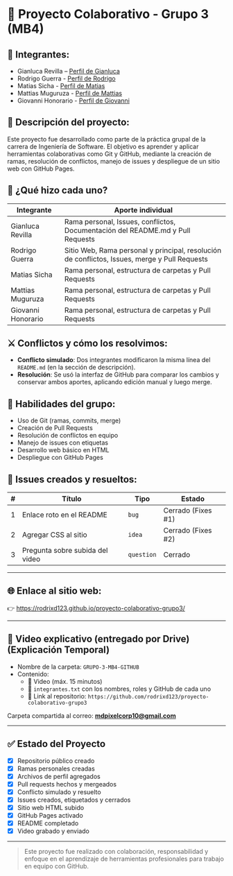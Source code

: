 # 📘 Proyecto Colaborativo - Grupo 3 (MB4)

## 👥 Integrantes:
- Gianluca Revilla – [Perfil de Gianluca](./perfil-Gianluca.md)
- Rodrigo Guerra - [Perfil de Rodrigo](./perfil-rodrigo.md)
- Matias Sicha - [Perfil de Matias](./perfil-matias.md)
- Mattias Muguruza - [Perfil de Mattias](./perfil-Mattias.md)
- Giovanni Honorario - [Perfil de Giovanni](./perfil-Giovanni.md)



## 🎯 Descripción del proyecto:
Este proyecto fue desarrollado como parte de la práctica grupal de la carrera de Ingeniería de Software. El objetivo es aprender y aplicar herramientas colaborativas como Git y GitHub, mediante la creación de ramas, resolución de conflictos, manejo de issues y despliegue de un sitio web con GitHub Pages.

## 🔧 ¿Qué hizo cada uno?

| Integrante        | Aporte individual                                                                                |
|-------------------|--------------------------------------------------------------------------------------------------|
| Gianluca Revilla  | Rama personal, Issues, conflictos, Documentación del README.md y Pull Requests                   |
| Rodrigo Guerra    | Sitio Web, Rama personal y principal, resolución de conflictos, Issues, merge y Pull Requests    |
| Matias Sicha      | Rama personal, estructura de carpetas y Pull Requests                                            |
| Mattias Muguruza  | Rama personal, estructura de carpetas y Pull Requests                                            |
| Giovanni Honorario| Rama personal, estructura de carpetas y Pull Requests                                            |

## ⚔️ Conflictos y cómo los resolvimos:

- **Conflicto simulado**: Dos integrantes modificaron la misma línea del `README.md` (en la sección de descripción).
- **Resolución**: Se usó la interfaz de GitHub para comparar los cambios y conservar ambos aportes, aplicando edición manual y luego merge.

## 🧠 Habilidades del grupo:

- Uso de Git (ramas, commits, merge)
- Creación de Pull Requests
- Resolución de conflictos en equipo
- Manejo de issues con etiquetas
- Desarrollo web básico en HTML
- Despliegue con GitHub Pages

## 🐞 Issues creados y resueltos:

| # | Título                           | Tipo       | Estado             |
|---|----------------------------------|------------|--------------------|
| 1 | Enlace roto en el README         | `bug`      | Cerrado (Fixes #1) |
| 2 | Agregar CSS al sitio             | `idea`     | Cerrado (Fixes #2) |
| 3 | Pregunta sobre subida del video  | `question` | Cerrado            |

---

## 🌐 Enlace al sitio web:
👉 https://rodrixd123.github.io/proyecto-colaborativo-grupo3/

---

## 🎥 Video explicativo (entregado por Drive) (Explicación Temporal)

- Nombre de la carpeta: `GRUPO-3-MB4-GITHUB`
- Contenido:
  - 🎥 Video (máx. 15 minutos)
  - 📄 `integrantes.txt` con los nombres, roles y GitHub de cada uno
  - 🔗 Link al repositorio: `https://github.com/rodrixd123/proyecto-colaborativo-grupo3`

Carpeta compartida al correo: **mdpixelcorp10@gmail.com**

---

## ✅ Estado del Proyecto

- [x] Repositorio público creado
- [x] Ramas personales creadas
- [x] Archivos de perfil agregados
- [x] Pull requests hechos y mergeados
- [x] Conflicto simulado y resuelto
- [x] Issues creados, etiquetados y cerrados
- [x] Sitio web HTML subido
- [x] GitHub Pages activado
- [x] README completado
- [x] Video grabado y enviado

---

> Este proyecto fue realizado con colaboración, responsabilidad y enfoque en el aprendizaje de herramientas profesionales para trabajo en equipo con GitHub.
